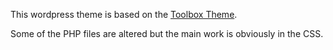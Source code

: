 This wordpress theme is based on the <a href="https://wordpress.org/extend/themes/toolbox">Toolbox Theme</a>.

Some of the PHP files are altered but the main work is obviously in the CSS.
